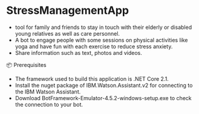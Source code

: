 # StressManagementApp

 - tool for family and friends to stay in touch with their elderly or disabled young relatives as well as care personnel. 
 - A bot to engage people with some sessions on physical activities like yoga and have fun with each exercise to reduce stress anxiety. 
 - Share information such as text, photos and videos.
 
 

 📦 Prerequisites
 
 - The framework used to build this application is .NET Core 2.1.
 - Install the nuget package of IBM.Watson.Assistant.v2 for connecting to the IBM Watson Assistant.
 - Download BotFramework-Emulator-4.5.2-windows-setup.exe to check the connection to your bot.
